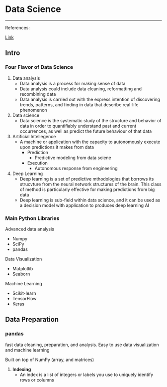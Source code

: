 # Data Science

---

References:

[Link](https://www.linkedin.com/learning/python-for-data-science-essential-training-part-1/introduction-to-the-data-professions)

## Intro

### Four Flavor of Data Science

1. Data analysis
   - Data analysis is a process for making sense of data
   - Data analysis could include data cleaning, reformatting and recombining data
   - Data analysis is carried out with the express intention of discovering trends, patterns, and finding in data that describe real-life phenomenon
2. Data science
   - Data science is the systematic study of the structure and behavior of data in order to quantifiably understand past and current occurrences, as well as predict the future behaviour of that data
3. Artificial Intellegence
   - A machine or application with the capacity to autonomously execute upon predictions it makes from data
     - Prediction
       - Predictive modeling from data sciene
     - Execution
       - Autonomous response from engineering
4. Deep Learning
   - Deep learning is a set of predictive mthodologies that borrows its strucvture from the neural network structures of the brain. This class of method is particularly effective for making predictions from big data
   - Deep learning is sub-field within data science, and it can be used as a decision model with application to produces deep learning AI

### Main Python Libraries

Advanced data analysis

- Numpy
- SciPy
- pandas

Data Visualization

- Matplotlib
- Seaborn

Machine Learning

- Scikit-learn
- TensorFlow
- Keras



## Data Preparation

### pandas

fast data cleaning, preparation, and analysis. Easy to use data visualization and machine learning

Built on top of NumPy (array, and matrices)

1. **Indexing**
   - An index is a list of integers or labels you use to uniquely identify rows or columns







